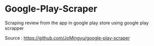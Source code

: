 # Google-Play-Scraper

Scraping review from the app in google play store using google play scrapper

Source : https://github.com/JoMingyu/google-play-scraper
